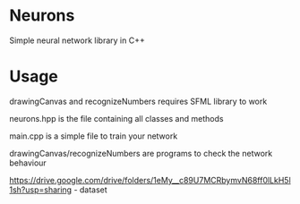 # Neurons
Simple neural network library in C++

# Usage
drawingCanvas and recognizeNumbers requires SFML library to work

neurons.hpp is the file containing all classes and methods

main.cpp is a simple file to train your network

drawingCanvas/recognizeNumbers are programs to check the network behaviour

https://drive.google.com/drive/folders/1eMy__c89U7MCRbymvN68ff0lLkH5l1sh?usp=sharing - dataset
